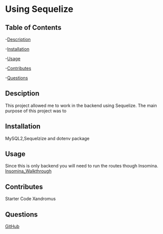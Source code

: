  # Using Sequelize  
 ## Table of Contents
 
  -[Description](#Description)
 
  -[Installation](#Installation)
 
  -[Usage](#Usage)

  -[Contributes](#Contributes)

  -[Questions](#Questions)


  ## Desciption
 This project allowed me to work in the backend using Sequelize. The main purpose of this project was to

 
  ## Installation 
 MySQL2,Sequelzize and dotenv package

  ## Usage 

 Since this is only backend you will need to run the routes though Insomina.
 [Insomina_Walkthrough](https://user-images.githubusercontent.com/90412072/220470650-df2cb822-6d5f-4530-b3c9-bee09616f65c.webm)
  ## Contributes
 Starter Code Xandromus

  ## Questions 
 
  [GitHub](StamperM)

